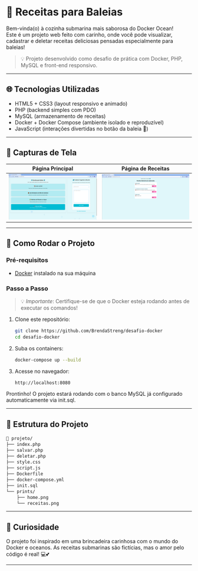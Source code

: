 # 🐳 Receitas para Baleias

Bem-vinda(o) à cozinha submarina mais saborosa do Docker Ocean!  
Este é um projeto web feito com carinho, onde você pode visualizar, cadastrar e deletar receitas deliciosas pensadas especialmente para baleias!  

> 💡 Projeto desenvolvido como desafio de prática com Docker, PHP, MySQL e front-end responsivo.

---

## 🌐 Tecnologias Utilizadas

- HTML5 + CSS3 (layout responsivo e animado)
- PHP (backend simples com PDO)
- MySQL (armazenamento de receitas)
- Docker + Docker Compose (ambiente isolado e reproduzível)
- JavaScript (interações divertidas no botão da baleia 🐋)

---

## 📸 Capturas de Tela

| Página Principal | Página de Receitas |
|------------------|--------------------|
| ![Home](./prints/home.png) | ![Receitas](./prints/receitas.png) |



---

## 🚀 Como Rodar o Projeto

### Pré-requisitos

- [Docker](https://www.docker.com/) instalado na sua máquina

### Passo a Passo
> 💡 *Importante*: Certifique-se de que o Docker esteja rodando antes de executar os comandos!

1. Clone este repositório:
   ```bash
   git clone https://github.com/BrendaStreng/desafio-docker
   cd desafio-docker 

2. Suba os containers:

   ```bash
   docker-compose up --build
   ```

3. Acesse no navegador:
   
    ```bash
   http://localhost:8080

    ```
 Prontinho! O projeto estará rodando com o banco MySQL já configurado automaticamente via init.sql.


---

## 📂 Estrutura do Projeto
```
📁 projeto/
├── index.php
├── salvar.php
├── deletar.php
├── style.css
├── script.js
├── Dockerfile
├── docker-compose.yml
├── init.sql
└── prints/
    ├── home.png
    └── receitas.png

```
---  


## 🐳 Curiosidade

O projeto foi inspirado em uma brincadeira carinhosa com o mundo do Docker e oceanos.
As receitas submarinas são fictícias, mas o amor pelo código é real! 💻💕

---
